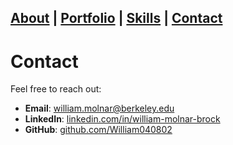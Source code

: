 [About](index.md) | [Portfolio](portfolio.md) | [Skills](skills.md) | [Contact](contact.md)
---
# Contact

Feel free to reach out:

- **Email**: [william.molnar@berkeley.edu](mailto:william.molnar@berkeley.edu)
- **LinkedIn**: [linkedin.com/in/william-molnar-brock](https://linkedin.com/in/william-molnar-brock)
- **GitHub**: [github.com/William040802](https://github.com/William040802)
